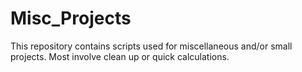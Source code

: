 # Misc_Projects
This repository contains scripts used for miscellaneous and/or small projects. Most involve clean up or quick calculations.

